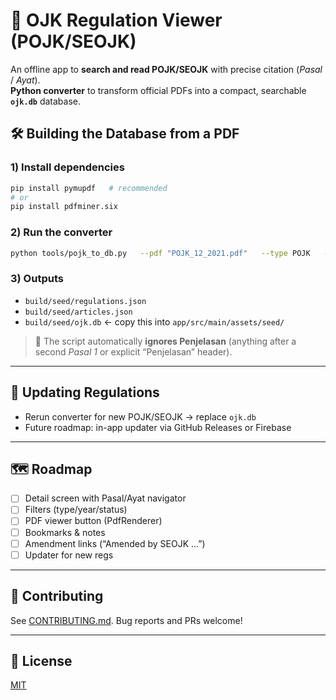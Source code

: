 # 📘 OJK Regulation Viewer (POJK/SEOJK)

An offline app to **search and read POJK/SEOJK** with precise citation (*Pasal* / *Ayat*).  
 **Python converter** to transform official PDFs into a compact, searchable **`ojk.db`** database.

## 🛠️ Building the Database from a PDF

### 1) Install dependencies
```bash
pip install pymupdf   # recommended
# or
pip install pdfminer.six
```

### 2) Run the converter
```bash
python tools/pojk_to_db.py   --pdf "POJK_12_2021.pdf"   --type POJK   --number "12/POJK.03/2021"   --title "Peraturan OJK tentang X"   --year 2021   --build-db   --outdir build/seed
```

### 3) Outputs
- `build/seed/regulations.json`  
- `build/seed/articles.json`  
- `build/seed/ojk.db` ← copy this into `app/src/main/assets/seed/`  

> 📝 The script automatically **ignores Penjelasan** (anything after a second *Pasal 1* or explicit “Penjelasan” header).

---

## 🔄 Updating Regulations
- Rerun converter for new POJK/SEOJK → replace `ojk.db`  
- Future roadmap: in-app updater via GitHub Releases or Firebase  

---

## 🗺️ Roadmap
- [ ] Detail screen with Pasal/Ayat navigator  
- [ ] Filters (type/year/status)  
- [ ] PDF viewer button (PdfRenderer)  
- [ ] Bookmarks & notes  
- [ ] Amendment links (“Amended by SEOJK …”)  
- [ ] Updater for new regs  

---

## 🤝 Contributing
See [CONTRIBUTING.md](CONTRIBUTING.md). Bug reports and PRs welcome!  

---

## 📜 License
[MIT](LICENSE)  
